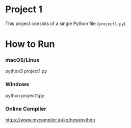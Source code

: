 # Project 1
This project consists of a single Python file (`project1.py`).

# How to Run
### macOS/Linux
python3 project1.py

### Windows
python project1.py

### Online Compiler
https://www.mycompiler.io/ko/new/python
